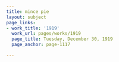 ```yaml
---
title: mince pie
layout: subject
page_links:
- work_title: '1919'
  work_url: pages/works/1919
  page_title: Tuesday, December 30, 1919
  page_anchor: page-1117

---
```

